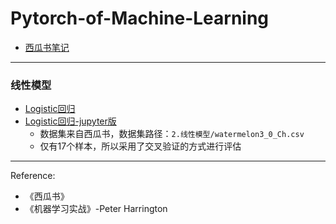 # Pytorch-of-Machine-Learning

- [西瓜书笔记](1.西瓜书笔记/index.md)

----------------------------------------

### 线性模型

- [Logistic回归](2.线性模型/Logistic_Regression.py)
- [Logistic回归-jupyter版](2.线性模型/Logistic_Regression.ipynb)
    - 数据集来自西瓜书，数据集路径：`2.线性模型/watermelon3_0_Ch.csv`
    - 仅有17个样本，所以采用了交叉验证的方式进行评估









----------------------------------------
Reference:
- 《西瓜书》
- 《机器学习实战》-Peter Harrington